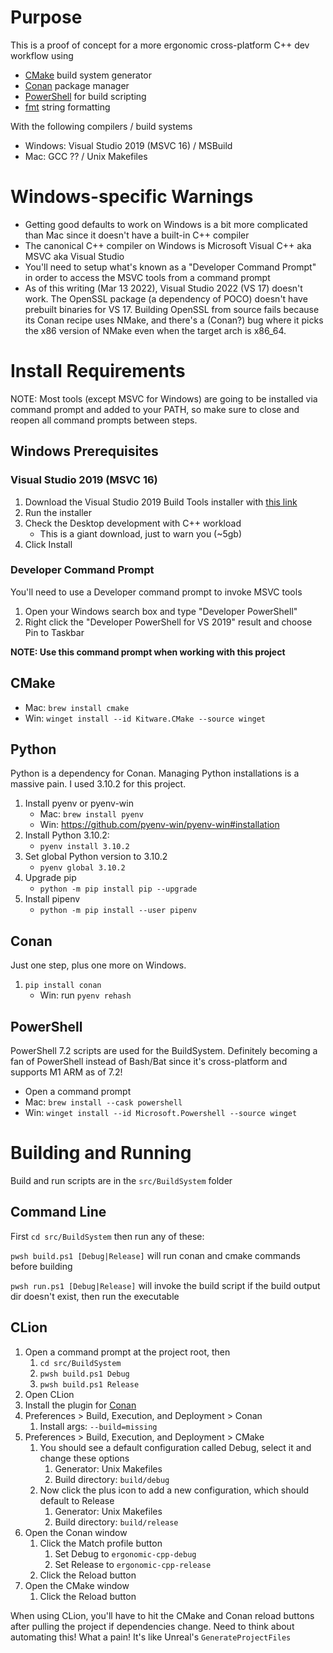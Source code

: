 # Purpose

This is a proof of concept for a more ergonomic cross-platform C++ dev workflow using

* [CMake](https://cmake.org/) build system generator
* [Conan](https://conan.io/) package manager
* [PowerShell](https://github.com/PowerShell/PowerShell) for build scripting
* [fmt](https://github.com/fmtlib/fmt) string formatting

With the following compilers / build systems

* Windows: Visual Studio 2019 (MSVC 16) / MSBuild
* Mac: GCC ?? / Unix Makefiles

# Windows-specific Warnings

* Getting good defaults to work on Windows is a bit more complicated than Mac since it doesn't have a built-in C++ compiler
* The canonical C++ compiler on Windows is Microsoft Visual C++ aka MSVC aka Visual Studio
* You'll need to setup what's known as a "Developer Command Prompt" in order to access the MSVC tools from a command prompt
* As of this writing (Mar 13 2022), Visual Studio 2022 (VS 17) doesn't work. The OpenSSL package (a dependency of POCO) doesn't have prebuilt binaries for VS 17. Building OpenSSL from source fails because its Conan recipe uses NMake, and there's a (Conan?) bug where it picks the x86 version of NMake even when the target arch is x86_64.

# Install Requirements

NOTE: Most tools (except MSVC for Windows) are going to be installed via command prompt and added to your PATH, so make sure to close and reopen all command prompts between steps.

## Windows Prerequisites

### Visual Studio 2019 (MSVC 16)

1. Download the Visual Studio 2019 Build Tools installer with [this link](https://aka.ms/vs/16/release/vs_BuildTools.exe)
1. Run the installer
1. Check the Desktop development with C++ workload
   * This is a giant download, just to warn you (~5gb)
1. Click Install

### Developer Command Prompt

You'll need to use a Developer command prompt to invoke MSVC tools

1. Open your Windows search box and type "Developer PowerShell"
1. Right click the "Developer PowerShell for VS 2019" result and choose Pin to Taskbar

**NOTE: Use this command prompt when working with this project**

## CMake

* Mac: ```brew install cmake```
* Win: ```winget install --id Kitware.CMake --source winget```

## Python

Python is a dependency for Conan. Managing Python installations is a massive pain. I used 3.10.2 for this project.

1. Install pyenv or pyenv-win
   * Mac: ```brew install pyenv```
   * Win: https://github.com/pyenv-win/pyenv-win#installation
1. Install Python 3.10.2: 
   * ```pyenv install 3.10.2```
1. Set global Python version to 3.10.2
   * ```pyenv global 3.10.2```
1. Upgrade pip
   * ```python -m pip install pip --upgrade```
1. Install pipenv
   * ```python -m pip install --user pipenv```

## Conan

Just one step, plus one more on Windows.

1. ```pip install conan```
   * Win: run ```pyenv rehash```

## PowerShell

PowerShell 7.2 scripts are used for the BuildSystem. Definitely becoming a fan of PowerShell instead of Bash/Bat since it's cross-platform and supports M1 ARM as of 7.2!

* Open a command prompt
* Mac: ```brew install --cask powershell```
* Win: ```winget install --id Microsoft.Powershell --source winget```

# Building and Running

Build and run scripts are in the ```src/BuildSystem``` folder

## Command Line

First ```cd src/BuildSystem``` then run any of these:

```pwsh build.ps1 [Debug|Release]``` will run conan and cmake commands before building

```pwsh run.ps1 [Debug|Release]``` will invoke the build script if the build output dir doesn't exist, then run the executable

## CLion

1. Open a command prompt at the project root, then
   1. ```cd src/BuildSystem```
   2. ```pwsh build.ps1 Debug```
   3. ```pwsh build.ps1 Release```
2. Open CLion
3. Install the plugin for [Conan](https://plugins.jetbrains.com/plugin/11956-conan)
4. Preferences > Build, Execution, and Deployment > Conan
   1. Install args: ```--build=missing```
5. Preferences > Build, Execution, and Deployment > CMake
   1. You should see a default configuration called Debug, select it and change these options
      1. Generator: Unix Makefiles
      2. Build directory: ```build/debug```
   2. Now click the plus icon to add a new configuration, which should default to Release
      1. Generator: Unix Makefiles
      2. Build directory: ```build/release```
6. Open the Conan window
   1. Click the Match profile button
      1. Set Debug to ```ergonomic-cpp-debug```
      2. Set Release to ```ergonomic-cpp-release```
   2. Click the Reload button
7. Open the CMake window
   1. Click the Reload button

When using CLion, you'll have to hit the CMake and Conan reload buttons after pulling the project if dependencies change. Need to think about automating this! What a pain! It's like Unreal's ```GenerateProjectFiles```
